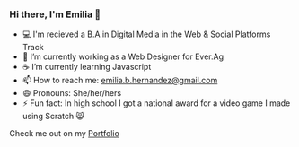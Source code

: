 ### Hi there, I'm Emilia 👋

- :computer: I'm recieved a B.A in Digital Media in the Web & Social Platforms Track
- 🔭 I’m currently working as a Web Designer for Ever.Ag
- :coffee: I’m currently learning Javascript
- 📫 How to reach me: emilia.b.hernandez@gmail.com
- 😄 Pronouns: She/her/hers
- ⚡ Fun fact: In high school I got a national award for a video game I made using Scratch :smile_cat:

Check me out on my [Portfolio](https://emiliahhernandez.com)
